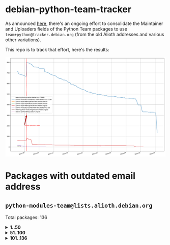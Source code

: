 # debian-python-team-tracker



As announced [here](https://lists.debian.org/debian-python/2021/08/msg00006.html), there's an ongoing effort to consolidate the Maintainer and Uploaders fields of the Python Team packages to use `team+python@tracker.debian.org` (from the old Alioth addresses and various other variations).



This repo is to track that effort, here's the results:



![Python team emails](images/python_team_emails.svg)


# Packages with outdated email address

## `python-modules-team@lists.alioth.debian.org`
Total packages: 136
<details>
<summary><b>1..50</b></summary>


| # | Package | Version |
| --- | --- | --- |
| 1 | [colorclass](https://tracker.debian.org/colorclass) | 2.2.0-2.2 |
| 2 | [cookiecutter](https://tracker.debian.org/cookiecutter) | 1.7.3-1 |
| 3 | [debiancontributors](https://tracker.debian.org/debiancontributors) | 0.7.8-2 |
| 4 | [devpi-common](https://tracker.debian.org/devpi-common) | 3.2.2-1.1 |
| 5 | [django-bitfield](https://tracker.debian.org/django-bitfield) | 1.9.6-2 |
| 6 | [django-hvad](https://tracker.debian.org/django-hvad) | 1.8.0-1.1 |
| 7 | [django-js-reverse](https://tracker.debian.org/django-js-reverse) | 0.7.3-1.1 |
| 8 | [django-nose](https://tracker.debian.org/django-nose) | 1.4.6-2.1 |
| 9 | [django-pipeline](https://tracker.debian.org/django-pipeline) | 1.6.14-3 |
| 10 | [dnsdiag](https://tracker.debian.org/dnsdiag) | 2.0.2-1 |
| 11 | [faker](https://tracker.debian.org/faker) | 0.9.3-0.1 |
| 12 | [fastchunking](https://tracker.debian.org/fastchunking) | 0.0.3-2 |
| 13 | [flask-api](https://tracker.debian.org/flask-api) | 1.1+dfsg-1.1 |
| 14 | [flask-ldapconn](https://tracker.debian.org/flask-ldapconn) | 0.7.2-1.1 |
| 15 | [flask-mail](https://tracker.debian.org/flask-mail) | 0.9.1+dfsg1-1.1 |
| 16 | [flask-script](https://tracker.debian.org/flask-script) | 2.0.6-2 |
| 17 | [hachoir](https://tracker.debian.org/hachoir) | 3.1.0+dfsg-3 |
| 18 | [kivy](https://tracker.debian.org/kivy) | 1.11.0-2 |
| 19 | [mockldap](https://tracker.debian.org/mockldap) | 0.3.0-4 |
| 20 | [networkx](https://tracker.debian.org/networkx) | 2.5+ds-2 |
| 21 | [okasha](https://tracker.debian.org/okasha) | 0.2.4-4 |
| 22 | [portio](https://tracker.debian.org/portio) | 0.5-4 |
| 23 | [power](https://tracker.debian.org/power) | 1.4+dfsg-4 |
| 24 | [pycallgraph](https://tracker.debian.org/pycallgraph) | 1.1.3-1.2 |
| 25 | [pydenticon](https://tracker.debian.org/pydenticon) | 0.3.1-2 |
| 26 | [pydle](https://tracker.debian.org/pydle) | 0.9.4-2 |
| 27 | [pyfg](https://tracker.debian.org/pyfg) | 0.50-2 |
| 28 | [pyinotify](https://tracker.debian.org/pyinotify) | 0.9.6-1.3 |
| 29 | [pyiosxr](https://tracker.debian.org/pyiosxr) | 0.52-1.1 |
| 30 | [pylibmc](https://tracker.debian.org/pylibmc) | 1.5.2-3 |
| 31 | [pynliner](https://tracker.debian.org/pynliner) | 0.8.0-2 |
| 32 | [pyopengl](https://tracker.debian.org/pyopengl) | 3.1.5+dfsg-1 |
| 33 | [pyprind](https://tracker.debian.org/pyprind) | 2.11.2-2 |
| 34 | [pysimplesoap](https://tracker.debian.org/pysimplesoap) | 1.16.2-3 |
| 35 | [pytds](https://tracker.debian.org/pytds) | 1.10.0-1 |
| 36 | [pytest-bdd](https://tracker.debian.org/pytest-bdd) | 3.2.1-1 |
| 37 | [pytest-runner](https://tracker.debian.org/pytest-runner) | 2.11.1-1.2 |
| 38 | [python-aioinflux](https://tracker.debian.org/python-aioinflux) | 0.9.0-2 |
| 39 | [python-base58](https://tracker.debian.org/python-base58) | 1.0.3-1.1 |
| 40 | [python-box](https://tracker.debian.org/python-box) | 3.4.6-2 |
| 41 | [python-click-log](https://tracker.debian.org/python-click-log) | 0.2.1-2 |
| 42 | [python-colour](https://tracker.debian.org/python-colour) | 0.1.5-2 |
| 43 | [python-consul](https://tracker.debian.org/python-consul) | 0.7.1-1.1 |
| 44 | [python-decorator](https://tracker.debian.org/python-decorator) | 4.4.2-2 |
| 45 | [python-demjson](https://tracker.debian.org/python-demjson) | 2.2.4-5 |
| 46 | [python-django-push-notifications](https://tracker.debian.org/python-django-push-notifications) | 1.4.1-1 |
| 47 | [python-django-simple-history](https://tracker.debian.org/python-django-simple-history) | 2.7.0-1.1 |
| 48 | [python-envs](https://tracker.debian.org/python-envs) | 1.2.6-1.1 |
| 49 | [python-etcd](https://tracker.debian.org/python-etcd) | 0.4.5-2 |
| 50 | [python-ewmh](https://tracker.debian.org/python-ewmh) | 0.1.6-2 |
</details>
<details>
<summary><b>51..100</b></summary>

| # | Package | Version |
| --- | --- | --- |
| 51 | [python-gflags](https://tracker.debian.org/python-gflags) | 1.5.1-7 |
| 52 | [python-hpilo](https://tracker.debian.org/python-hpilo) | 4.3-3 |
| 53 | [python-iniparse](https://tracker.debian.org/python-iniparse) | 0.4-3 |
| 54 | [python-ipfix](https://tracker.debian.org/python-ipfix) | 0.9.7-2 |
| 55 | [python-junit-xml](https://tracker.debian.org/python-junit-xml) | 1.9-1 |
| 56 | [python-kanboard](https://tracker.debian.org/python-kanboard) | 1.0.1-1.1 |
| 57 | [python-ldap](https://tracker.debian.org/python-ldap) | 3.2.0-4 |
| 58 | [python-libguess](https://tracker.debian.org/python-libguess) | 1.1-4 |
| 59 | [python-mailer](https://tracker.debian.org/python-mailer) | 0.8.1-4 |
| 60 | [python-mastodon](https://tracker.debian.org/python-mastodon) | 1.5.1-1 |
| 61 | [python-model-mommy](https://tracker.debian.org/python-model-mommy) | 1.6.0-2 |
| 62 | [python-offtrac](https://tracker.debian.org/python-offtrac) | 0.1.0-2.1 |
| 63 | [python-openidc-client](https://tracker.debian.org/python-openidc-client) | 0.6.0-1.1 |
| 64 | [python-pathtools](https://tracker.debian.org/python-pathtools) | 0.1.2-4 |
| 65 | [python-pem](https://tracker.debian.org/python-pem) | 19.1.0-1 |
| 66 | [python-persistent](https://tracker.debian.org/python-persistent) | 4.6.4-0.2 |
| 67 | [python-pex](https://tracker.debian.org/python-pex) | 1.1.14-3.1 |
| 68 | [python-pgpdump](https://tracker.debian.org/python-pgpdump) | 1.5-2 |
| 69 | [python-phonenumbers](https://tracker.debian.org/python-phonenumbers) | 8.12.1-1 |
| 70 | [python-plaster](https://tracker.debian.org/python-plaster) | 1.0-2 |
| 71 | [python-plaster-pastedeploy](https://tracker.debian.org/python-plaster-pastedeploy) | 0.5-3 |
| 72 | [python-progressbar](https://tracker.debian.org/python-progressbar) | 2.5-2 |
| 73 | [python-py-zipkin](https://tracker.debian.org/python-py-zipkin) | 0.15.0-1.1 |
| 74 | [python-pysnmp4-apps](https://tracker.debian.org/python-pysnmp4-apps) | 0.3.2-2.2 |
| 75 | [python-ratelimiter](https://tracker.debian.org/python-ratelimiter) | 1.2.0.post0-1 |
| 76 | [python-releases](https://tracker.debian.org/python-releases) | 1.6.3-1 |
| 77 | [python-repoze.sphinx.autointerface](https://tracker.debian.org/python-repoze.sphinx.autointerface) | 0.8-0.2 |
| 78 | [python-requests-ntlm](https://tracker.debian.org/python-requests-ntlm) | 1.1.0-1.1 |
| 79 | [python-rpaths](https://tracker.debian.org/python-rpaths) | 0.13-1.1 |
| 80 | [python-schedutils](https://tracker.debian.org/python-schedutils) | 0.6-2.1 |
| 81 | [python-service-identity](https://tracker.debian.org/python-service-identity) | 18.1.0-6 |
| 82 | [python-simpy](https://tracker.debian.org/python-simpy) | 2.3.1+dfsg-2 |
| 83 | [python-slimmer](https://tracker.debian.org/python-slimmer) | 0.1.30-8 |
| 84 | [python-suntime](https://tracker.debian.org/python-suntime) | 1.2.5-2 |
| 85 | [python-tempita](https://tracker.debian.org/python-tempita) | 0.5.2-6 |
| 86 | [python-testing.mysqld](https://tracker.debian.org/python-testing.mysqld) | 1.4.0-4 |
| 87 | [python-testing.postgresql](https://tracker.debian.org/python-testing.postgresql) | 1.3.0-2 |
| 88 | [python-typeguard](https://tracker.debian.org/python-typeguard) | 2.2.2-1.1 |
| 89 | [python-urlobject](https://tracker.debian.org/python-urlobject) | 2.4.3-3 |
| 90 | [python-vobject](https://tracker.debian.org/python-vobject) | 0.9.6.1-0.2 |
| 91 | [python-webob](https://tracker.debian.org/python-webob) | 1:1.8.6-1.1 |
| 92 | [python-wheezy.template](https://tracker.debian.org/python-wheezy.template) | 0.1.167-2 |
| 93 | [python-wither](https://tracker.debian.org/python-wither) | 1.1-2 |
| 94 | [python-yaswfp](https://tracker.debian.org/python-yaswfp) | 0.9.3-1.1 |
| 95 | [pywinrm](https://tracker.debian.org/pywinrm) | 0.3.0-2 |
| 96 | [quark-sphinx-theme](https://tracker.debian.org/quark-sphinx-theme) | 0.5.1-2 |
| 97 | [routes](https://tracker.debian.org/routes) | 2.5.1-1 |
| 98 | [sgmllib3k](https://tracker.debian.org/sgmllib3k) | 1.0.0-3 |
| 99 | [sireader](https://tracker.debian.org/sireader) | 1.1.1-2 |
| 100 | [sleekxmpp](https://tracker.debian.org/sleekxmpp) | 1.3.3-6 |
</details>
<details>
<summary><b>101..136</b></summary>

| # | Package | Version |
| --- | --- | --- |
| 101 | [sortedcontainers](https://tracker.debian.org/sortedcontainers) | 2.1.0-2 |
| 102 | [speaklater](https://tracker.debian.org/speaklater) | 1.3-5 |
| 103 | [sphinx](https://tracker.debian.org/sphinx) | 1.8.5-3 |
| 104 | [sphinx](https://tracker.debian.org/sphinx) | 1.8.5-4 |
| 105 | [sphinx](https://tracker.debian.org/sphinx) | 1.8.5-5 |
| 106 | [sphinx-autorun](https://tracker.debian.org/sphinx-autorun) | 1.1.0-3.1 |
| 107 | [sphinxcontrib-log-cabinet](https://tracker.debian.org/sphinxcontrib-log-cabinet) | 1.0.1-2 |
| 108 | [sphinxcontrib-qthelp](https://tracker.debian.org/sphinxcontrib-qthelp) | 1.0.3-2 |
| 109 | [sphinxtesters](https://tracker.debian.org/sphinxtesters) | 0.2.3-1 |
| 110 | [sshpubkeys](https://tracker.debian.org/sshpubkeys) | 3.1.0-2.1 |
| 111 | [stardicter](https://tracker.debian.org/stardicter) | 1.2-1 |
| 112 | [stsci.distutils](https://tracker.debian.org/stsci.distutils) | 0.3.7-5 |
| 113 | [tagpy](https://tracker.debian.org/tagpy) | 2013.1-7 |
| 114 | [terminaltables](https://tracker.debian.org/terminaltables) | 3.1.0-3 |
| 115 | [texext](https://tracker.debian.org/texext) | 0.6.6-2 |
| 116 | [tinydb](https://tracker.debian.org/tinydb) | 3.15.2-2 |
| 117 | [translation-finder](https://tracker.debian.org/translation-finder) | 1.0-1 |
| 118 | [transmissionrpc](https://tracker.debian.org/transmissionrpc) | 0.11-4 |
| 119 | [txws](https://tracker.debian.org/txws) | 0.9.1-4 |
| 120 | [txzmq](https://tracker.debian.org/txzmq) | 0.8.0-2 |
| 121 | [typogrify](https://tracker.debian.org/typogrify) | 1:2.0.7-2 |
| 122 | [u-msgpack-python](https://tracker.debian.org/u-msgpack-python) | 2.3.0-2 |
| 123 | [vim-autopep8](https://tracker.debian.org/vim-autopep8) | 1.2.0-2 |
| 124 | [vsts-cd-manager](https://tracker.debian.org/vsts-cd-manager) | 1.0.2-3 |
| 125 | [wchartype](https://tracker.debian.org/wchartype) | 0.1-2 |
| 126 | [webpy](https://tracker.debian.org/webpy) | 1:0.61-1 |
| 127 | [whichcraft](https://tracker.debian.org/whichcraft) | 0.4.1-2 |
| 128 | [wikitrans](https://tracker.debian.org/wikitrans) | 1.3-1 |
| 129 | [willow](https://tracker.debian.org/willow) | 1.4-1 |
| 130 | [wlc](https://tracker.debian.org/wlc) | 1.2-1 |
| 131 | [wokkel](https://tracker.debian.org/wokkel) | 18.0.0-3.1 |
| 132 | [wsgiproxy2](https://tracker.debian.org/wsgiproxy2) | 0.4.5-1.1 |
| 133 | [wtf-peewee](https://tracker.debian.org/wtf-peewee) | 3.0.0+dfsg-2 |
| 134 | [wtforms](https://tracker.debian.org/wtforms) | 2.2.1-2 |
| 135 | [xlwt](https://tracker.debian.org/xlwt) | 1.3.0-3 |
| 136 | [zc.lockfile](https://tracker.debian.org/zc.lockfile) | 2.0-1 |
</details>
